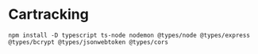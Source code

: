 # Cartracking
```
npm install -D typescript ts-node nodemon @types/node @types/express @types/bcrypt @types/jsonwebtoken @types/cors
```